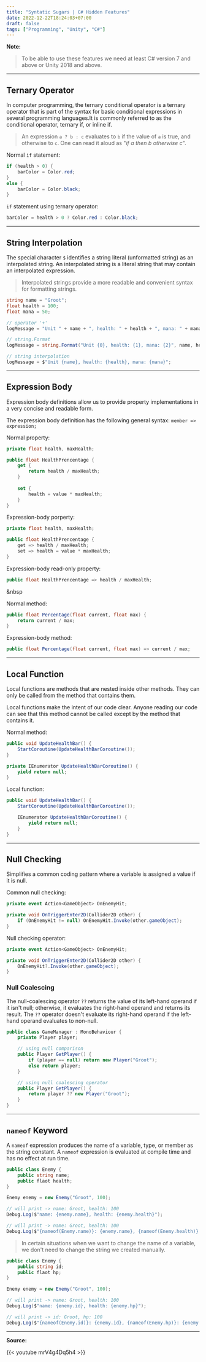 ```yaml
---
title: "Syntatic Sugars | C# Hidden Features"
date: 2022-12-22T18:24:03+07:00
draft: false
tags: ["Programming", "Unity", "C#"]
---
```


**Note:**
> To be able to use these features we need at least C# version 7 and above or Unity 2018 and above.

---

## Ternary Operator

In computer programming, the ternary conditional operator is a ternary operator that is part of the syntax for basic conditional expressions in several programming languages.It is commonly referred to as the conditional operator, ternary if, or inline if. 

> An expression `a ? b : c` evaluates to `b` if the value of `a` is true, and otherwise to `c`. One can read it aloud as "*if a then b otherwise c*".

Normal `if` statement:

```csharp
if (health > 0) {
    barColor = Color.red;
}
else {
    barColor = Color.black;
}
```

`if` statement using ternary operator:

```csharp
barColor = health > 0 ? Color.red : Color.black;
```

---

## String Interpolation

The special character `$` identifies a string literal (unformatted string) as an interpolated string. An interpolated string is a literal string that may contain an interpolated expression.

> Interpolated strings provide a more readable and convenient syntax for formatting strings.

```csharp
string name = "Groot";
float health = 100;
float mana = 50;

// operator '+'
logMessage = "Unit " + name + ", health: " + health + ", mana: " + mana;

// string.Format
logMessage = string.Format("Unit {0}, health: {1}, mana: {2}", name, health, mana);

// string interpolation
logMessage = $"Unit {name}, health: {health}, mana: {mana}";

```

---

## Expression Body


Expression body definitions allow us to provide property implementations in a very concise and readable form. 

The expression body definition has the following general syntax: `member => expression;`

Normal property:

```csharp
private float health, maxHealth;

public float HealthPrencentage {
    get {
        return health / maxHealth;
    }
    
    set {
        health = value * maxHealth;
    }
}
```

Expression-body porperty:

```csharp
private float health, maxHealth;

public float HealthPrencentage {
    get => health / maxHealth;
    set => health = value * maxHealth;
}
```

Expression-body read-only property:

```csharp
public float HealthPrencentage => health / maxHealth;
```

&nbsp

Normal method:

```csharp
public float Percentage(float current, float max) {
    return current / max;
}
```

Expression-body method:

```csharp
public float Percentage(float current, float max) => current / max;
```

---

## Local Function

Local functions are methods that are nested inside other methods. They can only be called from the method that contains them. 

Local functions make the intent of our code clear. Anyone reading our code can see that this method cannot be called except by the method that contains it.

Normal method:

```csharp
public void UpdateHealthBar() {
    StartCoroutine(UpdateHealthBarCoroutine());
}

private IEnumerator UpdateHealthBarCoroutine() {
    yield return null;
}
```

Local function:

```csharp
public void UpdateHealthBar() {
    StartCoroutine(UpdateHealthBarCoroutine());

    IEnumerator UpdateHealthBarCoroutine() {
        yield return null;
    }
}

```

---

## Null Checking

Simplifies a common coding pattern where a variable is assigned a value if it is null.

Common null checking:

```csharp
private event Action<GameObject> OnEnemyHit;

private void OnTriggerEnter2D(Collider2D other) {
    if (OnEnemyHit != null) OnEnemyHit.Invoke(other.gameObject);
}
```

Null checking operator:

```csharp
private event Action<GameObject> OnEnemyHit;

private void OnTriggerEnter2D(Collider2D other) {
    OnEnemyHit?.Invoke(other.gameObject);
}
```

### Null Coalescing

The null-coalescing operator `??` returns the value of its left-hand operand if it isn't null; otherwise, it evaluates the right-hand operand and returns its result. The `??` operator doesn't evaluate its right-hand operand if the left-hand operand evaluates to non-null.

```csharp
public class GameManager : MonoBehaviour {
    private Player player;

    // using null comparison
    public Player GetPlayer() {
        if (player == null) return new Player("Groot");
        else return player;
    }

    // using null coalescing operator
    public Player GetPlayer() {
        return player ?? new Player("Groot");
    }
}
```

---

## `nameof` Keyword

A `nameof` expression produces the name of a variable, type, or member as the string constant. A `nameof` expression is evaluated at compile time and has no effect at run time.

```csharp
public class Enemy {
    public string name;
    public flaot health;
}

Enemy enemy = new Enemy("Groot", 100);

// will print -> name: Groot, health: 100
Debug.Log($"name: {enemy.name}, health: {enemy.health}");

// will print -> name: Groot, health: 100
Debug.Log($"{nameof(Enemy.name)}: {enemy.name}, {nameof(Enemy.health)}: {enemy.health}");

```

> In certain situations when we want to change the name of a variable, we don't need to change the string we created manually.

```csharp
public class Enemy {
    public string id;
    public flaot hp;
}

Enemy enemy = new Enemy("Groot", 100);

// will print -> name: Groot, health: 100
Debug.Log($"name: {enemy.id}, health: {enemy.hp}");

// will print -> id: Groot, hp: 100
Debug.Log($"{nameof(Enemy.id)}: {enemy.id}, {nameof(Enemy.hp)}: {enemy.hp}");

```

---

**Source:**

{{< youtube mrV4g4Dq5h4 >}}